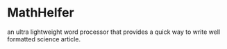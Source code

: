 # MathHelfer
an ultra lightweight word processor that provides a quick way to write well formatted science article.
